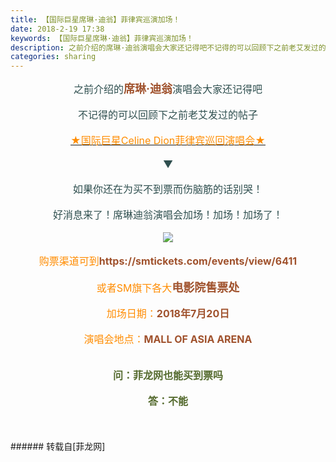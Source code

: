 ```yaml
---
title: 【国际巨星席琳·迪翁】菲律宾巡演加场！
date: 2018-2-19 17:38
keywords: 【国际巨星席琳·迪翁】菲律宾巡演加场！
description: 之前介绍的席琳·迪翁演唱会大家还记得吧不记得的可以回顾下之前老艾发过的帖子★国际巨星Celine Dion菲律宾巡回演唱会★▼如果你还在为买不到票而伤脑筋的话别哭！好消息来了！席琳迪翁演唱会加场！加场！加场了！购票渠道可到https://smtickets.com/events/view/6411或者SM旗下各大电影院售票处加场日期：2018年7月20日演唱会地点：MALL OF ASIA ARENA问：菲龙网也能买到票吗答：不能
categories: sharing
---
```

<td class="t_f" id="postmessage_1149749">

<div align="center"><font size="3"><font color="#2f4f4f">之前介绍的</font></font><font size="4"><font color="#a0522d"><strong>席琳·迪翁</strong></font></font><font size="3"><font color="#2f4f4f">演唱会大家还记得吧</font></font></div><br/>
<div align="center"><font size="3"><font color="#2f4f4f">不记得的可以回顾下之前老艾发过的帖子</font></font></div><br/>
<div align="center"><a href="http://www.flw.ph/forum.php?mod=viewthread&amp;tid=327178&amp;highlight=celine" target="_blank"><font size="3"><font color="#ff8c00">★国际巨星Celine Dion菲律宾巡回演唱会★</font></font></a></div><br/>
<div align="center"><font size="3"><font color="#2f4f4f">▼</font></font></div><br/>
<div align="center"><font size="3"><font color="#2f4f4f">如果你还在为买不到票而伤脑筋的话别哭！</font></font></div><br/>
<div align="center"><font size="3"><font color="#2f4f4f">好消息来了！席琳迪翁演唱会加场！加场！加场了！</font></font></div><br/>
<div align="center">

<img aid="770612" data-cf-modified-16f42a2178d7b030e2afd260-="" file="data/attachment/forum/201802/19/173704qkhh8zw0ol7h0h46.jpg.thumb.jpg" id="aimg_770612" inpost="1" onclick="" onmouseover="" src="http://www.flw.ph/data/attachment/forum/201802/19/173704qkhh8zw0ol7h0h46.jpg" style="cursor:pointer" zoomfile="data/attachment/forum/201802/19/173704qkhh8zw0ol7h0h46.jpg"/>


</div><br/>
<div align="center"><font size="3"><font color="#ff8c00">购票渠道可到</font><strong><font color="#a0522d">https://smtickets.com/events/view/6411</font></strong></font></div><br/>
<div align="center"><font size="3"><font color="#ff8c0">或者SM旗下各大</font></font><strong><font size="4"><font color="#a0522d">电影院售票处</font></font></strong></div><br/>
<div align="center"><font size="3"><font color="#ff8c00">加场日期：</font><font color="#a0522d"><strong>2018年7月20日</strong></font></font></div><br/>
<div align="center"><font size="3"><font color="#ff8c00">演唱会地点：</font><font color="#a0522d"><strong>MALL OF ASIA ARENA</strong></font></font></div><br/>
<div align="center"><img alt="" border="0" class="zoom" data-cf-modified-16f42a2178d7b030e2afd260-="" file="http://www.flw.ph/static/image/hrline/1.gif" id="aimg_j1RdE" lazyloadthumb="1" onclick="" onmouseover="" src="http://www.flw.ph/static/image/hrline/1.gif"/><br/>
</div><br/>
<div align="center"><font size="3"><font color="#556b2f"><strong>问：菲龙网也能买到票吗</strong></font></font></div><br/>
<div align="center"><font size="3"><font color="#556b2f"><strong>答：不能</strong></font></font></div><br/>
<div align="center"><img alt="" border="0" class="zoom" data-cf-modified-16f42a2178d7b030e2afd260-="" file="https://www.jiuwa.net/tuku/20170822/66JrrZyo.gif" id="aimg_RB8uX" lazyloadthumb="1" onclick="" onmouseover="" src="https://www.jiuwa.net/tuku/20170822/66JrrZyo.gif"/></div><br/>
<br/>
</td>
###### 转载自[菲龙网]